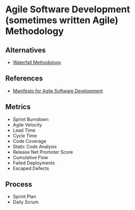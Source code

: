 # Agile Software Development (sometimes written Agile) Methodology

<!--
stakeholders

https://linkedin.com/learning/paths/master-agile-software-development
https://linkedin.com/learning/paths/become-an-agile-software-developer
https://linkedin.com/learning/paths/become-an-agile-project-manager

https://linkedin.com/learning/devops-foundations-lean-and-agile/lean-and-agile-in-devops-3

https://linkedin.com/learning/agile-software-development/the-agile-approach
https://linkedin.com/learning/agile-software-development-scrum-for-developers/scrum-for-agile-software-development
https://linkedin.com/learning/agile-software-development-remote-teams/remote-first-culture-for-agile-teams
https://linkedin.com/learning/agile-software-development-transforming-your-organization/ignite-your-teams-with-agile
https://linkedin.com/learning/agile-software-development-clean-coding-practices/write-code-for-humans-not-machines
https://linkedin.com/learning/agile-software-development-creating-an-agile-culture/create-an-agile-culture
https://linkedin.com/learning/agile-software-development-kanban-for-developers/putting-kanban-to-work-in-your-development-team
https://linkedin.com/learning/agile-software-development-code-quality/why-code-quality-is-important
https://linkedin.com/learning/agile-software-development-cloud-architecture/agility-and-cloud-computing
https://linkedin.com/learning/agile-software-development-dealing-with-legacy-code-and-technical-debt/embrace-the-legacy-and-tackle-the-debt
https://linkedin.com/learning/agile-software-development-refactoring/refactoring-for-better-code
https://linkedin.com/learning/agile-software-development-pair-and-mob-programming/get-your-teams-coding-together

https://linkedin.com/learning/how-to-fix-bad-agile/fixing-bad-agile
https://linkedin.com/learning/lean-software-development/delivering-value-quickly-and-sustainably
https://linkedin.com/learning/agile-development-practices/welcome
https://linkedin.com/learning/agile-project-management-comparing-agile-tools/explore-agile-tool-options-for-your-projects
https://linkedin.com/learning/agile-testing-2/uplevel-with-agile-testing

https://www.sealights.io/software-development-metrics/10-powerful-agile-metrics-and-1-missing-metric/
-->

## Alternatives

- [Waterfall Methodology](/waterfall.md)

## References

- [Manifesto for Agile Software Development](https://agilemanifesto.org/)

## Metrics

- Sprint Burndown
- Agile Velocity
- Lead Time
- Cycle Time
- Code Coverage
- Static Code Analysis
- Release Net Promoter Score
- Cumulative Flow
- Failed Deployments
- Escaped Defects

## Process

- Sprint Plan
- Daily Scrum
